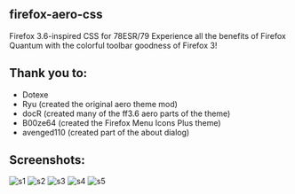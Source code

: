 ## firefox-aero-css
Firefox 3.6-inspired CSS for 78ESR/79
Experience all the benefits of Firefox Quantum with the colorful toolbar goodness of Firefox 3!

## Thank you to:

- Dotexe
- Ryu (created the original aero theme mod)
- docR (created many of the ff3.6 aero parts of the theme)
- B00ze64 (created the Firefox Menu Icons Plus theme)
- avenged110 (created part of the about dialog)

## Screenshots:
![s1](https://github.com/dotexe1337/firefox-aero-css/assets/68521531/cbaa5020-0259-457c-8495-b75b8e1ba1ac)
![s2](https://github.com/dotexe1337/firefox-aero-css/assets/68521531/65862f87-1cb3-4f47-b7b1-6771236f4e98)
![s3](https://github.com/dotexe1337/firefox-aero-css/assets/68521531/19db4efb-cc10-475e-b171-6819737d9275)
![s4](https://github.com/dotexe1337/firefox-aero-css/assets/68521531/fc977107-e497-4e45-9aeb-9cd3ea79946a)
![s5](https://github.com/dotexe1337/firefox-aero-css/assets/68521531/3fc3d6ab-1940-4426-bc14-b6a44e02dbee)
